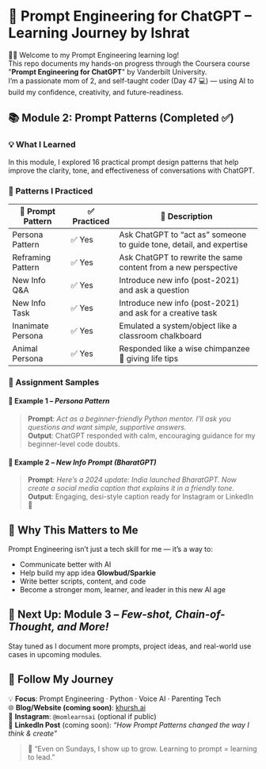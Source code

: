 # 🚀 Prompt Engineering for ChatGPT – Learning Journey by Ishrat
👋🏼 Welcome to my Prompt Engineering learning log!  
This repo documents my hands-on progress through the Coursera course "**Prompt Engineering for ChatGPT**" by Vanderbilt University.  
I’m a passionate mom of 2, and self-taught coder (Day 47 💻) — using AI to build my confidence, creativity, and future-readiness.


## 📚 Module 2: Prompt Patterns (Completed ✅)

### 💡 What I Learned
In this module, I explored 16 practical prompt design patterns that help improve the clarity, tone, and effectiveness of conversations with ChatGPT.

### 🔎 Patterns I Practiced

| 🧠 Prompt Pattern       | ✅ Practiced | 🌟 Description |
|------------------------|-------------|----------------|
| Persona Pattern        | ✅ Yes       | Ask ChatGPT to “act as” someone to guide tone, detail, and expertise |
| Reframing Pattern      | ✅ Yes       | Ask ChatGPT to rewrite the same content from a new perspective |
| New Info Q&A           | ✅ Yes       | Introduce new info (post-2021) and ask a question |
| New Info Task          | ✅ Yes       | Introduce new info (post-2021) and ask for a creative task |
| Inanimate Persona      | ✅ Yes       | Emulated a system/object like a classroom chalkboard |
| Animal Persona         | ✅ Yes       | Responded like a wise chimpanzee 🐒 giving life tips |


### 📝 Assignment Samples

#### 📌 Example 1 – *Persona Pattern*  
> **Prompt**: *Act as a beginner-friendly Python mentor. I’ll ask you questions and want simple, supportive answers.*  
> **Output**: ChatGPT responded with calm, encouraging guidance for my beginner-level code doubts.

#### 📌 Example 2 – *New Info Prompt (BharatGPT)*  
> **Prompt**: *Here’s a 2024 update: India launched BharatGPT. Now create a social media caption that explains it in a friendly tone.*  
> **Output**: Engaging, desi-style caption ready for Instagram or LinkedIn 🌱

## 💖 Why This Matters to Me

Prompt Engineering isn’t just a tech skill for me — it’s a way to:
- Communicate better with AI
- Help build my app idea **Glowbud/Sparkie**
- Write better scripts, content, and code
- Become a stronger mom, learner, and leader in this new AI age


## 🔄 Next Up: Module 3 – *Few-shot, Chain-of-Thought, and More!*

Stay tuned as I document more prompts, project ideas, and real-world use cases in upcoming modules.


## 📌 Follow My Journey

💡 **Focus**: Prompt Engineering · Python · Voice AI · Parenting Tech  
🌐 **Blog/Website (coming soon)**: [khursh.ai](#)  
📸 **Instagram**: `@momlearnsai` (optional if public)  
📣 **LinkedIn Post** (coming soon): *“How Prompt Patterns changed the way I think & create”*

> 🧠 “Even on Sundays, I show up to grow. Learning to prompt = learning to lead.”

